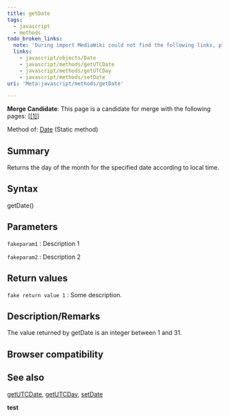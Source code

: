 ```yaml
---
title: getDate
tags:
  - javascript
  - methods
todo_broken_links:
  note: 'During import MediaWiki could not find the following links, please fix and adjust this list.'
  links:
    - javascript/objects/Date
    - javascript/methods/getUTCDate
    - javascript/methods/getUTCDay
    - javascript/methods/setDate
uri: 'Meta:javascript/methods/getDate'

---
```

**Merge Candidate**: This page is a candidate for merge with the following pages: [[[1]](http://docs.webplatform.org/wiki/javascript/methods/getData)]

 Method of: [Date](/w/index.php?title=javascript/objects/Date&action=edit&redlink=1) (Static method)

## <span>Summary</span>

Returns the day of the month for the specified date according to local time.

## <span>Syntax</span>

getDate()

## <span>Parameters</span>

`fakeparam1`
:   Description 1

`fakeparam2`
:   Description 2

## <span>Return values</span>

`fake return value 1`
:   Some description.

## <span>Description/Remarks</span>

The value returned by getDate is an integer between 1 and 31.

## <span>Browser compatibility</span>

## <span>See also</span>

[getUTCDate](/w/index.php?title=javascript/methods/getUTCDate&action=edit&redlink=1), [getUTCDay](/w/index.php?title=javascript/methods/getUTCDay&action=edit&redlink=1), [setDate](/w/index.php?title=javascript/methods/setDate&action=edit&redlink=1)

**test**